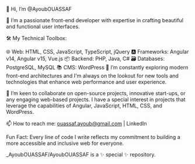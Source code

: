 👋 Hi, I’m @AyoubOUASSAF

👀 I’m a passionate front-end developer with expertise in crafting beautiful and functional user interfaces.

🛠️ My Technical Toolbox:

🌐 Web: HTML, CSS, JavaScript, TypeScript, jQuery
🅰️ Frameworks: Angular v14, Angular v15, Vue.js
📦 Backend: PHP, Java, C#
🗃️ Databases: PostgreSQL, MySQL
📚 CMS: WordPress
🌱 I’m constantly exploring modern front-end architectures and I'm always on the lookout for new tools and technologies that enhance web performance and user experience.

💞️ I’m keen to collaborate on open-source projects, innovative start-ups, or any engaging web-based projects. I have a special interest in projects that leverage the capabilities of Angular, JavaScript, HTML, CSS, and WordPress.

📫 How to reach me: ouassaf.ayoub@gmail.com | LinkedIn

Fun Fact: Every line of code I write reflects my commitment to building a more accessible and inclusive web for everyone.

_AyoubOUASSAF/AyoubOUASSAF is a ✨ special ✨ repository.

